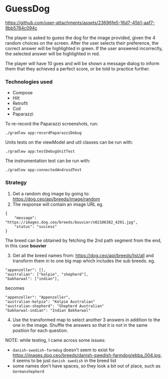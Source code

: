 # GuessDog

https://github.com/user-attachments/assets/23696fe5-16d7-45b1-aaf7-9bb5784c094c


The player is asked to guess the dog for the image provided, given the 4 random choices on the screen. After the user selects their preference, the correct answer will be highlighted in green. If the user answered incorrectly, the selected answer will be highlighted in red.

The player will have 10 goes and will be shown a message dialog to inform them that they achieved a perfect score, or be told to practice further.

### Technologies used
* Compose
* Hilt
* Retrofit
* Coil
* Paparazzi

To re-record the Paparazzi screenshots, run:
```
./gradlew app:recordPaparazziDebug
```

Units tests on the viewModel and util classes can be run with:
```
./gradlew app:testDebugUnitTest
```

The instrumentation test can be run with:
```
./gradlew app:connectedAndroidTest
```

### Strategy
1. Get a random dog image by going to: https://dog.ceo/api/breeds/image/random
2. The response will contain an image URL eg.
```
{
	"message": "https://images.dog.ceo/breeds/bouvier/n02106382_4291.jpg",
	"status": "success"
}
```
The breed can be obtained by fetching the 2nd path segment from the end, in this case **bouvier**

3. Get all the breed names from: https://dog.ceo/api/breeds/list/all and transform them in to one big map which includes the sub breeds.
eg. 
```
"appenzeller": [],
"australian": ["kelpie", "shepherd"],
"bakharwal": ["indian"],
```

becomes
```
"appenzeller": "Appenzeller",
"australian-kelpie": "Kelpie Australian"
"australian-shepherd": "Shepherd Australian"
"bakharwal-indian": "Indian Bakharwal"
```

4. Use the transformed map to select another 3 answers in addition to the one in the image. Shuffle the answers so that it is not in the same position for each question.

NOTE: while testing, I came across some issues:
- `danish-swedish-farmdog` doesn't seem to exist for https://images.dog.ceo/breeds/danish-swedish-farmdog/ebba_004.jpg, it seems to be just `danish swedish` in the breed list
- some names don't have spaces, so they look a bit out of place, such as `Germanshepherd`
